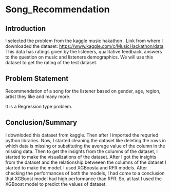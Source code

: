 # Song_Recommendation
## Introduction
I selected the problem from the kaggle music hakathon . Link from where I downloaded the dataset: https://www.kaggle.com/c/MusicHackathon/data This data has ratings given by the listeners, qualitative feedback, answers to the question on music and listeners demographics. We will use this dataset to get the rating of the test dataset.

## Problem Statement
Recommendation of a song for the listener based on gender, age, region, artist they like and many more.

It is a Regression type problem.

## Conclusion/Summary
I downloded this dataset from kaggle. Then after I imported the requried python libraries. Now, I started cleaning the dataset like deleting the rows in which data is missing or substituting the average value of the column in the missing data. Then to get the insights from the columns of the dataset, I started to make the visualizations of the dataset. After I got the insights from the dataset and the relationship betweeen the columns of the dataset I started to make the model. I used XGBoosta and RFR models. After checking the performances of both the models, I had come to a conclusion that XGBoost model had high performance than RFR. So, at last I used the XGBoost model to predict the values of dataset.
